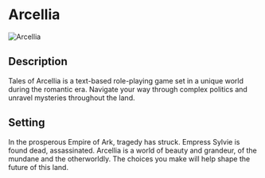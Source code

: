 # Arcellia
![Arcellia](https://github.com/jaborsh/Arcellia/assets/73198594/51185e75-cc21-437b-92b7-ecbc5f9b1d7b)

## Description
Tales of Arcellia is a text-based role-playing game set in a unique world during the romantic era. Navigate your way through complex politics and unravel mysteries throughout the land.

## Setting
In the prosperous Empire of Ark, tragedy has struck. Empress Sylvie is found dead, assassinated. Arcellia is a world of beauty and grandeur, of the mundane and the otherworldly. The choices you make will help shape the future of this land.
